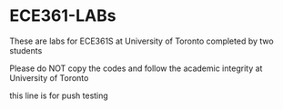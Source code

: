 # ECE361-LABs
These are labs for ECE361S at University of Toronto completed by two students

Please do NOT copy the codes and follow the academic integrity at University of Toronto

this line is for push testing
